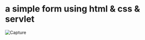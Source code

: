 # a simple form using html & css & servlet 
![Capture](https://user-images.githubusercontent.com/103105418/174636343-f7517b8e-37f1-4f81-9e37-827cf9861261.PNG)
